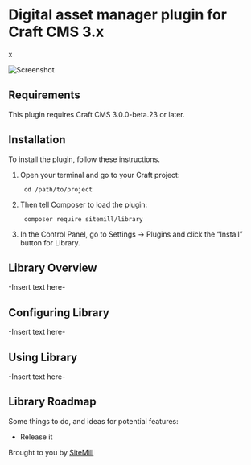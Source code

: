 # Digital asset manager plugin for Craft CMS 3.x

x

![Screenshot](resources/img/plugin-logo.png)

## Requirements

This plugin requires Craft CMS 3.0.0-beta.23 or later.

## Installation

To install the plugin, follow these instructions.

1. Open your terminal and go to your Craft project:

        cd /path/to/project

2. Then tell Composer to load the plugin:

        composer require sitemill/library

3. In the Control Panel, go to Settings → Plugins and click the “Install” button for Library.

## Library Overview

-Insert text here-

## Configuring Library

-Insert text here-

## Using Library

-Insert text here-

## Library Roadmap

Some things to do, and ideas for potential features:

* Release it

Brought to you by [SiteMill](https://sitemill.co)
